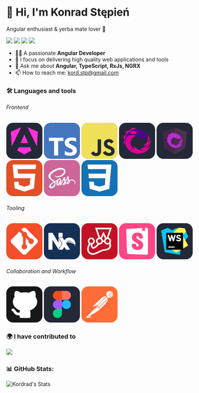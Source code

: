 # 👋 Hi, I'm Konrad Stępień
Angular enthusiast & yerba mate lover 🧉

[![](https://img.shields.io/badge/-Konrad%20Stępień-369?style=flat&logo=linkedIn&logoColor=white)][linkedin]
[![](https://img.shields.io/badge/-kord.stp@gmail.com-c71610?style=flat&logo=gmail&logoColor=white)][email]
[![](https://img.shields.io/badge/-@kstepien__-000000?style=flat&logo=X&logoColor=white)][x]
[![](https://img.shields.io/badge/-kstepien-f48024?style=flat&logo=stackoverflow&logoColor=white)][stackoverflow]

- 🧑‍💻 A passionate **Angular Developer**
- 🎯 I focus on delivering high quality web applications and tools
- 💬 Ask me about **Angular, TypeScript, RxJs, NGRX**
- 📫 How to reach me: [kord.stp@gmail.com][email]


### 🛠️ Languages and tools
###### Frontend
[![](./img/icons/Angular.svg)](## "Angular")
[![](./img/icons/TypeScript.svg)](## "Typescript")
[![](./img/icons/JavaScript.svg)](## "JavaScript")
[![](./img/icons/ReactiveX.svg)](## "RxJS")
[![](./img/icons/NGRX.svg)](## "NGRX")
[![](./img/icons/HTML5.svg)](## "HTML5")
[![](./img/icons/SCSS.svg)](## "SCSS")
[![](./img/icons/CSS3.svg)](## "CSS3")


###### Tooling
[![](./img/icons/Git.svg)](## "Git")
[![](./img/icons/NX.svg)](## "NX")
[![](./img/icons/Jest.svg)](## "Jest")
[![](./img/icons/StoryBook.svg)](## "StoryBook")
[![](./img/icons/Webstorm.svg)](## "WebStorm")


###### Collaboration and Workflow
[![](./img/icons/Github.svg)](## "Github")
[![](./img/icons/Figma.svg)](## "Figma")
[![](./img/icons/Postman.svg)](## "Postman")

### 🌍 I have contributed to
[![](https://roadmap.sh/manifest/icon32.png)](https://github.com/kamranahmedse/developer-roadmap)

### 📊 GitHub Stats:
![Kordrad's Stats](https://github-readme-stats.vercel.app/api?username=Kordrad&theme=onedark&show_icons=true&hide_border=true&count_private=true)

[//]: <> (Variables:)
[homepage]: https://github.com/Kordrad
[spotify]: https://open.spotify.com/user/21uz7h2p7m67sfbqfkrochv6a
[linkedin]: https://www.linkedin.com/in/KonradStepien/
[email]: mailto:kord.stp@gmail.com?subject=Hello%20Konrad,%20From%20Github
[x]: https://x.com/kstepien_
[stackoverflow]: https://stackoverflow.com/users/10992417/kordrad
